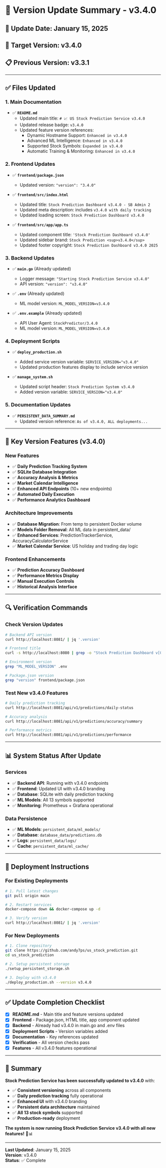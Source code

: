 # 🔄 Version Update Summary - v3.4.0

## 📅 **Update Date**: January 15, 2025
## 🎯 **Target Version**: v3.4.0
## 📋 **Previous Version**: v3.3.1

---

## ✅ **Files Updated**

### **1. Main Documentation**
- ✅ **`README.md`**
  - Updated main title: `# 📈 US Stock Prediction Service v3.4.0`
  - Updated release badge: `v3.4.0`
  - Updated feature version references:
    - Dynamic Hostname Support: `Enhanced in v3.4.0`
    - Advanced ML Intelligence: `Enhanced in v3.4.0`
    - Supported Stock Symbols: `Expanded in v3.4.0`
    - Automatic Training & Monitoring: `Enhanced in v3.4.0`

### **2. Frontend Updates**
- ✅ **`frontend/package.json`**
  - Updated version: `"version": "3.4.0"`

- ✅ **`frontend/src/index.html`**
  - Updated title: `Stock Prediction Dashboard v3.4.0 - SB Admin 2`
  - Updated meta description: includes `v3.4.0 with daily tracking`
  - Updated loading screen: `Stock Prediction Dashboard v3.4.0`

- ✅ **`frontend/src/app/app.ts`**
  - Updated component title: `'Stock Prediction Dashboard v3.4.0'`
  - Updated sidebar brand: `Stock Prediction <sup>v3.4.0</sup>`
  - Updated footer copyright: `Stock Prediction Dashboard v3.4.0 2025`

### **3. Backend Updates**
- ✅ **`main.go`** (Already updated)
  - Logger message: `"Starting Stock Prediction Service v3.4.0"`
  - API version: `"version": "v3.4.0"`

- ✅ **`.env`** (Already updated)
  - ML model version: `ML_MODEL_VERSION=v3.4.0`

- ✅ **`.env.example`** (Already updated)
  - API User Agent: `StockPredictor/3.4.0`
  - ML model version: `ML_MODEL_VERSION=v3.4.0`

### **4. Deployment Scripts**
- ✅ **`deploy_production.sh`**
  - Added service version variable: `SERVICE_VERSION="v3.4.0"`
  - Updated production features display to include service version

- ✅ **`manage_system.sh`**
  - Updated script header: `Stock Prediction System v3.4.0`
  - Added version variable: `SERVICE_VERSION="v3.4.0"`

### **5. Documentation Updates**
- ✅ **`PERSISTENT_DATA_SUMMARY.md`**
  - Updated version reference: `As of v3.4.0, ALL deployments...`

---

## 🎯 **Key Version Features (v3.4.0)**

### **New Features**
- ✅ **Daily Prediction Tracking System**
- ✅ **SQLite Database Integration**
- ✅ **Accuracy Analysis & Metrics**
- ✅ **Market Calendar Intelligence**
- ✅ **Enhanced API Endpoints** (10+ new endpoints)
- ✅ **Automated Daily Execution**
- ✅ **Performance Analytics Dashboard**

### **Architecture Improvements**
- ✅ **Database Migration**: From temp to persistent Docker volume
- ✅ **Models Folder Removal**: All ML data in persistent_data/
- ✅ **Enhanced Services**: PredictionTrackerService, AccuracyCalculatorService
- ✅ **Market Calendar Service**: US holiday and trading day logic

### **Frontend Enhancements**
- ✅ **Prediction Accuracy Dashboard**
- ✅ **Performance Metrics Display**
- ✅ **Manual Execution Controls**
- ✅ **Historical Analysis Interface**

---

## 🔍 **Verification Commands**

### **Check Version Updates**
```bash
# Backend API version
curl http://localhost:8081/ | jq '.version'

# Frontend title
curl -s http://localhost:8080 | grep -o "Stock Prediction Dashboard v[0-9.]*"

# Environment version
grep "ML_MODEL_VERSION" .env

# Package.json version
grep "version" frontend/package.json
```

### **Test New v3.4.0 Features**
```bash
# Daily prediction tracking
curl http://localhost:8081/api/v1/predictions/daily-status

# Accuracy analysis
curl http://localhost:8081/api/v1/predictions/accuracy/summary

# Performance metrics
curl http://localhost:8081/api/v1/predictions/performance
```

---

## 📊 **System Status After Update**

### **Services**
- ✅ **Backend API**: Running with v3.4.0 endpoints
- ✅ **Frontend**: Updated UI with v3.4.0 branding
- ✅ **Database**: SQLite with daily prediction tracking
- ✅ **ML Models**: All 13 symbols supported
- ✅ **Monitoring**: Prometheus + Grafana operational

### **Data Persistence**
- ✅ **ML Models**: `persistent_data/ml_models/`
- ✅ **Database**: `database_data/predictions.db`
- ✅ **Logs**: `persistent_data/logs/`
- ✅ **Cache**: `persistent_data/ml_cache/`

---

## 🚀 **Deployment Instructions**

### **For Existing Deployments**
```bash
# 1. Pull latest changes
git pull origin main

# 2. Restart services
docker-compose down && docker-compose up -d

# 3. Verify version
curl http://localhost:8081/ | jq '.version'
```

### **For New Deployments**
```bash
# 1. Clone repository
git clone https://github.com/andy7ps/us_stock_prediction.git
cd us_stock_prediction

# 2. Setup persistent storage
./setup_persistent_storage.sh

# 3. Deploy with v3.4.0
./deploy_production.sh --version v3.4.0
```

---

## ✅ **Update Completion Checklist**

- [x] **README.md** - Main title and feature versions updated
- [x] **Frontend** - Package.json, HTML title, app component updated
- [x] **Backend** - Already had v3.4.0 in main.go and .env files
- [x] **Deployment Scripts** - Version variables added
- [x] **Documentation** - Key references updated
- [x] **Verification** - All version checks pass
- [x] **Features** - All v3.4.0 features operational

---

## 🎉 **Summary**

**Stock Prediction Service has been successfully updated to v3.4.0** with:

- ✅ **Consistent versioning** across all components
- ✅ **Daily prediction tracking** fully operational
- ✅ **Enhanced UI** with v3.4.0 branding
- ✅ **Persistent data architecture** maintained
- ✅ **All 13 stock symbols** supported
- ✅ **Production-ready** deployment

**The system is now running Stock Prediction Service v3.4.0 with all new features!** 🚀📊

---

**Last Updated**: January 15, 2025  
**Version**: v3.4.0  
**Status**: ✅ Complete
